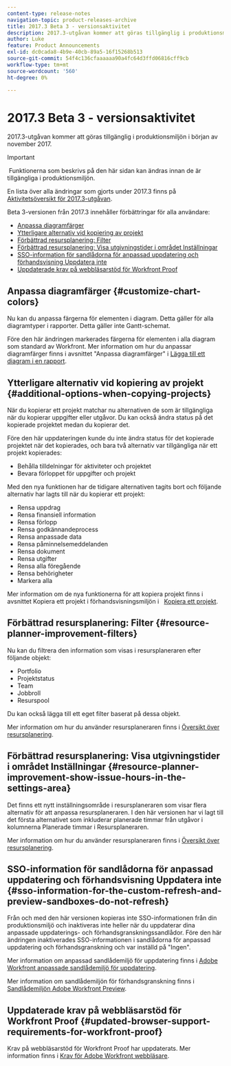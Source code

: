 ```yaml
---
content-type: release-notes
navigation-topic: product-releases-archive
title: 2017.3 Beta 3 - versionsaktivitet
description: 2017.3-utgåvan kommer att göras tillgänglig i produktionsmiljön i början av november 2017.
author: Luke
feature: Product Announcements
exl-id: dc0cada8-4b9e-40cb-89a5-16f15268b513
source-git-commit: 54f4c136cfaaaaaa90a4fc64d3ffd06816cff9cb
workflow-type: tm+mt
source-wordcount: '560'
ht-degree: 0%

---
```


# 2017.3 Beta 3 - versionsaktivitet

2017.3-utgåvan kommer att göras tillgänglig i produktionsmiljön i början av november 2017.

>[!IMPORTANT]
>
> Funktionerna som beskrivs på den här sidan kan ändras innan de är tillgängliga i produktionsmiljön.

En lista över alla ändringar som gjorts under 2017.3 finns på  [Aktivitetsöversikt för 2017.3-utgåvan](../../../../product-announcements/product-releases/quarterly-release-archive/2017.3-release-activity/2017.3-release-activity-overview.md).

Beta 3-versionen från 2017.3 innehåller förbättringar för alla användare:

* [Anpassa diagramfärger](#customize-chart-colors)
* [Ytterligare alternativ vid kopiering av projekt](#additional-options-when-copying-projects)
* [Förbättrad resursplanering: Filter](#resource-planner-improvement-filters)
* [Förbättrad resursplanering: Visa utgivningstider i området Inställningar](#resource-planner-improvement-show-issue-hours-in-the-settings-area)
* [SSO-information för sandlådorna för anpassad uppdatering och förhandsvisning Uppdatera inte](#sso-information-for-the-custom-refresh-and-preview-sandboxes-do-not-refresh)
* [Uppdaterade krav på webbläsarstöd för Workfront Proof](#updated-browser-support-requirements-for-workfront-proof)

## Anpassa diagramfärger {#customize-chart-colors}

Nu kan du anpassa färgerna för elementen i diagram. Detta gäller för alla diagramtyper i rapporter. Detta gäller inte Gantt-schemat.

Före den här ändringen markerades färgerna för elementen i alla diagram som standard av Workfront. Mer information om hur du anpassar diagramfärger finns i avsnittet &quot;Anpassa diagramfärger&quot; i [Lägga till ett diagram i en rapport](../../../../reports-and-dashboards/reports/creating-and-managing-reports/add-chart-report.md).

## Ytterligare alternativ vid kopiering av projekt {#additional-options-when-copying-projects}

När du kopierar ett projekt matchar nu alternativen de som är tillgängliga när du kopierar uppgifter eller utgåvor. Du kan också ändra status på det kopierade projektet medan du kopierar det.

Före den här uppdateringen kunde du inte ändra status för det kopierade projektet när det kopierades, och bara två alternativ var tillgängliga när ett projekt kopierades:

* Behålla tilldelningar för aktiviteter och projektet
* Bevara förloppet för uppgifter och projekt

Med den nya funktionen har de tidigare alternativen tagits bort och följande alternativ har lagts till när du kopierar ett projekt:

* Rensa uppdrag
* Rensa finansiell information
* Rensa förlopp
* Rensa godkännandeprocess
* Rensa anpassade data
* Rensa påminnelsemeddelanden
* Rensa dokument
* Rensa utgifter
* Rensa alla föregående
* Rensa behörigheter
* Markera alla

Mer information om de nya funktionerna för att kopiera projekt finns i avsnittet Kopiera ett projekt i förhandsvisningsmiljön i   [Kopiera ett projekt](../../../../manage-work/projects/manage-projects/copy-project.md).

## Förbättrad resursplanering: Filter {#resource-planner-improvement-filters}

Nu kan du filtrera den information som visas i resursplaneraren efter följande objekt:

* Portfolio
* Projektstatus
* Team
* Jobbroll
* Resurspool

Du kan också lägga till ett eget filter baserat på dessa objekt.

Mer information om hur du använder resursplaneraren finns i [Översikt över resursplanering](../../../../resource-mgmt/resource-planning/get-started-resource-planner.md). 

## Förbättrad resursplanering: Visa utgivningstider i området Inställningar {#resource-planner-improvement-show-issue-hours-in-the-settings-area}

Det finns ett nytt inställningsområde i resursplaneraren som visar flera alternativ för att anpassa resursplaneraren. I den här versionen har vi lagt till det första alternativet som inkluderar planerade timmar från utgåvor i kolumnerna Planerade timmar i Resursplaneraren.

Mer information om hur du använder resursplaneraren finns i [Översikt över resursplanering](../../../../resource-mgmt/resource-planning/get-started-resource-planner.md).

## SSO-information för sandlådorna för anpassad uppdatering och förhandsvisning Uppdatera inte {#sso-information-for-the-custom-refresh-and-preview-sandboxes-do-not-refresh}

Från och med den här versionen kopieras inte SSO-informationen från din produktionsmiljö och inaktiveras inte heller när du uppdaterar dina anpassade uppdaterings- och förhandsgranskningssandlådor. Före den här ändringen inaktiverades SSO-informationen i sandlådorna för anpassad uppdatering och förhandsgranskning och var inställd på &quot;Ingen&quot;.

Mer information om anpassad sandlådemiljö för uppdatering finns i [Adobe Workfront anpassade sandlådemiljö för uppdatering](../../../../administration-and-setup/set-up-workfront/workfront-testing-environments/wf-custom-refresh-sandbox-environment.md).

Mer information om sandlådemiljön för förhandsgranskning finns i [Sandlådemiljön Adobe Workfront Preview](../../../../administration-and-setup/set-up-workfront/workfront-testing-environments/wf-preview-sandbox-environment.md).

## Uppdaterade krav på webbläsarstöd för Workfront Proof {#updated-browser-support-requirements-for-workfront-proof}

Krav på webbläsarstöd för Workfront Proof har uppdaterats. Mer information finns i [Krav för Adobe Workfront webbläsare](../../../../workfront-basics/workfront-browser-requirements.md).
